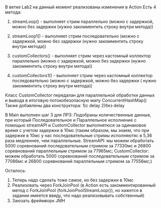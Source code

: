 В ветке Lab2 на данный момент реализованы изменения в Action
Есть 4 метода:
1) streamLoop() - выполняет стрим параллельно (можно с задержкой, можно без задержки (нужно закомментить строку внутри
метода))
2) streamLoop1() - выполняет стрим последовательно (можно с задержкой, можно без задержки (нужно закомментить строку внутри
метода))

3) customCollectors() - выполняет стрим через кастомный коллектор параллельно (можно с задержкой, можно без задержки (нужно
закомментить строку внутри метода))
4) customCollectors1() - выполняет стрим через кастомный коллектор последовательно (можно с задержкой, можно без задержки (
нужно закомментить строку внутри метода))

Класс CustomCollector передалан для параллельной обработки данных и вывода в итоговую потокобезопасную мапу
ConcurrentHashMap()
Также добавлены два конструктора: 1)с delay 2)без delay

В Main выполнен шаг 3 для ЛР3:
Подобраны количественные данные, при который Последовательное и Параллельное исполнение с помощью streamAPI и
CustomCollector выполнятюся за одинаковое время с учетом задержки в 10мс (таким образом, мы знаем, что при задержке
в 10мс у нас последовательные стримы исполняютяс в 5,36 раза медленнее, чем параллельные.
StreamAPI: мы можем обработать 5000 соревнований последовательным стримом за 77330мс и 26800 соревнований параллельным
стримом за 77965мс;
CustomCollector: можем обработать 5000 соревнований последовательным стримом за 77086мс и 26800 соревнований
параллельным стримом за 77556мс;)

Осталось:

1) Теперь надо сделать тоже самое, но без задержки в 10мс
2) Реализовать через ForkJoinPool (в Action есть закомментированный метод с ForkJoinPool (forkJoinPoolStreamLoop()), но
   кажется в задании имеется ввиду, что надо реализовывать собственный)
3) Заюзать фреймворк JMH
